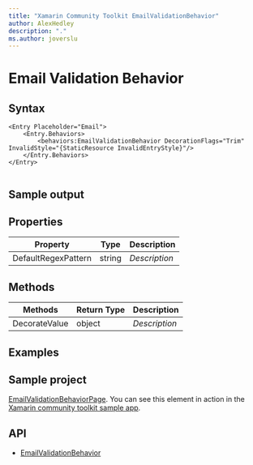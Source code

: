 ```yaml
---
title: "Xamarin Community Toolkit EmailValidationBehavior"
author: AlexHedley
description: "."
ms.author: joverslu
---
```


# Email Validation Behavior

<!-- Describe your control -->

## Syntax

```xaml
<Entry Placeholder="Email">
    <Entry.Behaviors>
        <behaviors:EmailValidationBehavior DecorationFlags="Trim" InvalidStyle="{StaticResource InvalidEntryStyle}"/>
    </Entry.Behaviors>
</Entry>
```

```csharp

```

## Sample output

## Properties

| Property | Type | Description |
| -- | -- | -- |
| DefaultRegexPattern | string  | *Description* |

## Methods

| Methods | Return Type | Description |
| -- | -- | -- |
| DecorateValue | object  | *Description* |

## Examples

<!-- All control/helper must at least have an example to show the use of Properties and Methods in your control/helper with the output -->

## Sample project

[EmailValidationBehaviorPage](https://github.com/xamarin/XamarinCommunityToolkit/blob/main/XamarinCommunityToolkitSample/Pages/Behaviors/EmailValidationBehaviorPage.xaml). You can see this element in action in the [Xamarin community toolkit sample app](https://github.com/xamarin/XamarinCommunityToolkit/tree/main/XamarinCommunityToolkitSample).

## API

- [EmailValidationBehavior](https://github.com/xamarin/XamarinCommunityToolkit/blob/main/XamarinCommunityToolkit/Behaviors/EmailValidationBehavior.shared.cs)
